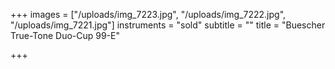 +++
images = ["/uploads/img_7223.jpg", "/uploads/img_7222.jpg", "/uploads/img_7221.jpg"]
instruments = "sold"
subtitle = ""
title = "Buescher True-Tone Duo-Cup 99-E"

+++
